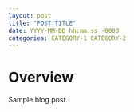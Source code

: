 ```yaml
---
layout: post
title: "POST TITLE"
date: YYYY-MM-DD hh:mm:ss -0000
categories: CATEGORY-1 CATEGORY-2
---
```


# Overview

Sample blog post.